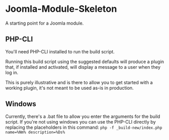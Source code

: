 # Joomla-Module-Skeleton
A starting point for a Joomla module.

PHP-CLI
-------

You'll need PHP-CLI installed to run the build script.

Running this build script using the suggested defaults will produce a plugin that, if installed and activated, will display a message to a user when they log in.

This is purely illustrative and is there to allow you to get started with a working plugin, it's not meant to be used as-is in production.


Windows
-------

Currently, there's a .bat file to allow you enter the arguments for the build script.
If you're not using windows you can use the PHP-CLI directly by replacing the placeholders in this command:
`php -f _build-new/index.php name=%Nm% description=%Ds%`
